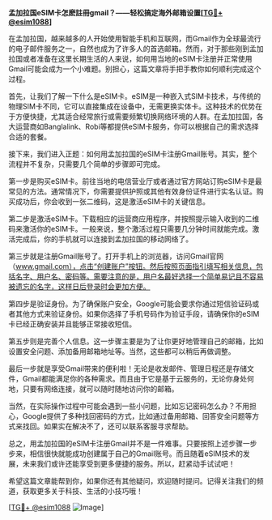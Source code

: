 **孟加拉国eSIM卡怎麽註冊gmail？——轻松搞定海外邮箱设置[[TG💪+ @esim1088](https://t.me/s/esim1088)]**

在孟加拉国，越来越多的人开始使用智能手机和互联网，而Gmail作为全球最流行的电子邮件服务之一，自然也成为了许多人的首选邮箱。然而，对于那些刚到孟加拉国或者准备在这里长期生活的人来说，如何用当地的eSIM卡注册并正常使用Gmail可能会成为一个小难题。别担心，这篇文章将手把手教你如何顺利完成这个过程。

首先，让我们了解一下什么是eSIM卡。eSIM是一种嵌入式SIM卡技术，与传统的物理SIM卡不同，它可以直接集成在设备中，无需更换实体卡。这种技术的优势在于方便快捷，尤其适合经常旅行或需要频繁切换网络环境的人群。在孟加拉国，各大运营商如Banglalink、Robi等都提供eSIM卡服务，你可以根据自己的需求选择合适的套餐。

接下来，我们进入正题：如何用孟加拉国的eSIM卡注册Gmail账号。其实，整个流程并不复杂，只需要几个简单的步骤即可完成。

第一步是购买eSIM卡。前往当地的电信营业厅或者通过官方网站订购eSIM卡是最常见的方法。通常情况下，你需要提供护照或其他有效身份证件进行实名认证。购买成功后，你会收到一张二维码，这是激活eSIM卡的关键信息。

第二步是激活eSIM卡。下载相应的运营商应用程序，并按照提示输入收到的二维码来激活你的eSIM卡。一般来说，整个激活过程只需要几分钟时间就能完成。激活完成后，你的手机就可以连接到孟加拉国的移动网络了。

第三步就是注册Gmail账号了。打开手机上的浏览器，访问Gmail官网（www.gmail.com），点击“创建账户”按钮。然后按照页面指引填写相关信息，包括名字、用户名、密码等。需要注意的是，用户名最好选择一个简单易记且不容易被遗忘的名字，这样日后登录时会更加方便。

第四步是验证身份。为了确保账户安全，Google可能会要求你通过短信验证码或者其他方式来验证身份。如果你选择了手机号码作为验证手段，请确保你的eSIM卡已经正确安装并且能够正常接收短信。

第五步则是完善个人信息。这一步骤主要是为了让你更好地管理自己的邮箱，比如设置安全问题、添加备用邮箱地址等。当然，这些都可以稍后再做调整。

最后一步就是享受Gmail带来的便利啦！无论是收发邮件、管理日程还是存储文件，Gmail都能满足你的各种需求。而且由于它是基于云服务的，无论你身处何地，只要有网络连接，就可以随时随地访问你的邮箱。

当然，在实际操作过程中可能会遇到一些小问题，比如忘记密码怎么办？不用担心，Google提供了多种找回密码的方式，比如通过备用邮箱、回答安全问题等方式来找回。如果实在解决不了，还可以联系客服寻求帮助。

总之，用孟加拉国的eSIM卡注册Gmail并不是一件难事。只要按照上述步骤一步步来，相信很快就能成功创建属于自己的Gmail账号。而且随着eSIM技术的发展，未来我们或许还能享受到更多便捷的服务。所以，赶紧动手试试吧！

希望这篇文章能帮到你，如果你还有其他疑问，欢迎随时提问。记得关注我们的频道，获取更多关于科技、生活的小技巧哦！

[[TG💪+ @esim1088](https://t.me/s/esim1088) ![Image](https://i.postimg.cc/4NQfJmqS/Snipaste-2025-05-13-00-14-12.png)]
